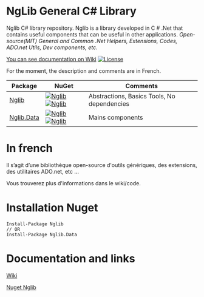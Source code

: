 NgLib General C# Library
==========================

Nglib C# library repository. Nglib is a library developed in C # .Net that contains useful components that can be useful in other applications.
_Open-source(MIT) General and Common .Net Helpers, Extensions, Codes, ADO.net Utils, Dev components, etc._


[You can see documentation on Wiki](https://github.com/Nuegy/Nglib/wiki) 
[![License](https://img.shields.io/badge/license-MIT-blue.svg)](https://github.com/NueGy/NgLib/blob/master/Licence.md)

For the moment, the description and comments are in French.

| Package | NuGet | Comments |
| ------- | ------------ | ----------------- |
| [Nglib](https://www.nuget.org/packages/Nglib/) | [![Nglib](https://img.shields.io/nuget/v/nglib.svg)](https://www.nuget.org/packages/Nglib/) [![Nglib](https://img.shields.io/nuget/dt/Nglib.svg)](https://www.nuget.org/packages/Nglib/) |  Abstractions, Basics Tools, No dependencies | 
| [Nglib.Data](https://www.nuget.org/packages/Nglib.Data/) | [![Nglib](https://img.shields.io/nuget/v/nglib.Data.svg)](https://www.nuget.org/packages/Nglib.Data/) [![Nglib](https://img.shields.io/nuget/dt/Nglib.Data.svg)](https://www.nuget.org/packages/Nglib.Data/) | Mains components | 



# In french

Il s’agit d’une bibliothèque open-source d'outils génériques, des extensions, des utilitaires ADO.net,  etc ...

Vous trouverez plus d'informations dans le wiki/code.



# Installation Nuget
```
Install-Package Nglib
// OR
Install-Package Nglib.Data
```

# Documentation and links
[Wiki](https://github.com/Nuegy/Nglib/wiki)

[Nuget Nglib](https://www.nuget.org/packages/Nglib)

